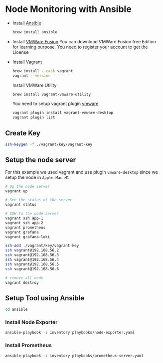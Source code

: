 # Node Monitoring with Ansible

* Install [Ansible](https://docs.ansible.com/ansible/latest/getting_started/index.html)
  ```bash
  brew install ansible
  ```

* Install [VMWare Fusion](https://www.vmware.com/products/fusion.html)
  You can download VMWare Fusion free Edition for learning purpose. You need to register your account to get the License

* Install [Vagrant](https://formulae.brew.sh/cask/vagrant)
  ```bash
  brew install --cask vagrant
  vagrant --version
  ```
  Install VMWare Utility
  ```bash
  brew install vagrant-vmware-utility
  ```
  You need to setup vagrant plugin [vmware](https://developer.hashicorp.com/vagrant/docs/providers/vmware/installation)
  ```bash
  vagrant plugin install vagrant-vmware-desktop
  vagrant plugin list
  ```

## Create Key
```bash
ssh-keygen -f ./vagrant/key/vagrant-key
```

## Setup the node server
For this example we used vagrant and use plugin `vmware-desktop` since we setup the node in `Apple Mac M1`
```bash
# Up the node server
vagrant up

# See the status of the server
vagrant status

# SSH to the node server
vagrant ssh app-1
vagrant ssh app-2
vagrant prometheus
vagrant grafana
vagrant grafana-loki

ssh-add ./vagrant/key/vagrant-key
ssh vagrant@192.168.56.2
ssh vagrant@192.168.56.3
ssh vagrant@192.168.56.4
ssh vagrant@192.168.56.5
ssh vagrant@192.168.56.6

# remove all node 
vagrant destroy
```

## Setup Tool using Ansible
```bash
cd ansible
```

### Install Node Exporter
```bash
ansible-playbook -i inventory playbooks/node-exporter.yaml
```

### Install Prometheus
```bash
ansible-playbook -i inventory playbooks/prometheus-server.yaml
```
